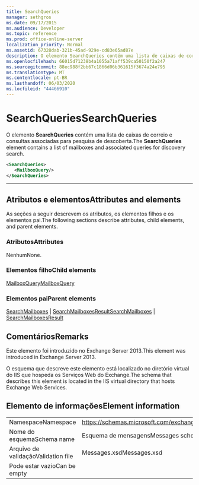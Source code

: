 ```yaml
---
title: SearchQueries
manager: sethgros
ms.date: 09/17/2015
ms.audience: Developer
ms.topic: reference
ms.prod: office-online-server
localization_priority: Normal
ms.assetid: 67328dab-321b-45ad-929e-cd83e65ad87e
description: O elemento SearchQueries contém uma lista de caixas de correio e consultas associadas para pesquisa de descoberta.
ms.openlocfilehash: 66015d71238b4a1055a71aff539ca50150f2a247
ms.sourcegitcommit: 88ec988f2bb67c1866d06b361615f3674a24e795
ms.translationtype: MT
ms.contentlocale: pt-BR
ms.lasthandoff: 06/03/2020
ms.locfileid: "44466910"
---
```

# <a name="searchqueries"></a><span data-ttu-id="a0dd8-103">SearchQueries</span><span class="sxs-lookup"><span data-stu-id="a0dd8-103">SearchQueries</span></span>

<span data-ttu-id="a0dd8-104">O elemento **SearchQueries** contém uma lista de caixas de correio e consultas associadas para pesquisa de descoberta.</span><span class="sxs-lookup"><span data-stu-id="a0dd8-104">The **SearchQueries** element contains a list of mailboxes and associated queries for discovery search.</span></span> 
  
```XML
<SearchQueries>
   <MailboxQuery/>
</SearchQueries>
```

 ****
## <a name="attributes-and-elements"></a><span data-ttu-id="a0dd8-105">Atributos e elementos</span><span class="sxs-lookup"><span data-stu-id="a0dd8-105">Attributes and elements</span></span>

<span data-ttu-id="a0dd8-106">As seções a seguir descrevem os atributos, os elementos filhos e os elementos pai.</span><span class="sxs-lookup"><span data-stu-id="a0dd8-106">The following sections describe attributes, child elements, and parent elements.</span></span>
  
### <a name="attributes"></a><span data-ttu-id="a0dd8-107">Atributos</span><span class="sxs-lookup"><span data-stu-id="a0dd8-107">Attributes</span></span>

<span data-ttu-id="a0dd8-108">Nenhum</span><span class="sxs-lookup"><span data-stu-id="a0dd8-108">None.</span></span>
  
### <a name="child-elements"></a><span data-ttu-id="a0dd8-109">Elementos filho</span><span class="sxs-lookup"><span data-stu-id="a0dd8-109">Child elements</span></span>

[<span data-ttu-id="a0dd8-110">MailboxQuery</span><span class="sxs-lookup"><span data-stu-id="a0dd8-110">MailboxQuery</span></span>](mailboxquery.md)
  
### <a name="parent-elements"></a><span data-ttu-id="a0dd8-111">Elementos pai</span><span class="sxs-lookup"><span data-stu-id="a0dd8-111">Parent elements</span></span>

<span data-ttu-id="a0dd8-112">[SearchMailboxes](searchmailboxes.md)  |  [SearchMailboxesResult](searchmailboxesresult.md)</span><span class="sxs-lookup"><span data-stu-id="a0dd8-112">[SearchMailboxes](searchmailboxes.md) | [SearchMailboxesResult](searchmailboxesresult.md)</span></span>
  
## <a name="remarks"></a><span data-ttu-id="a0dd8-113">Comentários</span><span class="sxs-lookup"><span data-stu-id="a0dd8-113">Remarks</span></span>

<span data-ttu-id="a0dd8-114">Este elemento foi introduzido no Exchange Server 2013.</span><span class="sxs-lookup"><span data-stu-id="a0dd8-114">This element was introduced in Exchange Server 2013.</span></span>
  
<span data-ttu-id="a0dd8-115">O esquema que descreve este elemento está localizado no diretório virtual do IIS que hospeda os Serviços Web do Exchange.</span><span class="sxs-lookup"><span data-stu-id="a0dd8-115">The schema that describes this element is located in the IIS virtual directory that hosts Exchange Web Services.</span></span>
  
## <a name="element-information"></a><span data-ttu-id="a0dd8-116">Elemento de informações</span><span class="sxs-lookup"><span data-stu-id="a0dd8-116">Element information</span></span>

|||
|:-----|:-----|
|<span data-ttu-id="a0dd8-117">Namespace</span><span class="sxs-lookup"><span data-stu-id="a0dd8-117">Namespace</span></span>  <br/> |https://schemas.microsoft.com/exchange/services/2006/messages  <br/> |
|<span data-ttu-id="a0dd8-118">Nome do esquema</span><span class="sxs-lookup"><span data-stu-id="a0dd8-118">Schema name</span></span>  <br/> |<span data-ttu-id="a0dd8-119">Esquema de mensagens</span><span class="sxs-lookup"><span data-stu-id="a0dd8-119">Messages schema</span></span>  <br/> |
|<span data-ttu-id="a0dd8-120">Arquivo de validação</span><span class="sxs-lookup"><span data-stu-id="a0dd8-120">Validation file</span></span>  <br/> |<span data-ttu-id="a0dd8-121">Messages.xsd</span><span class="sxs-lookup"><span data-stu-id="a0dd8-121">Messages.xsd</span></span>  <br/> |
|<span data-ttu-id="a0dd8-122">Pode estar vazio</span><span class="sxs-lookup"><span data-stu-id="a0dd8-122">Can be empty</span></span>  <br/> ||
   

